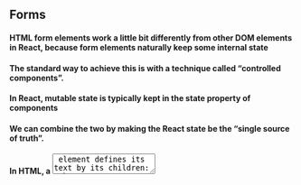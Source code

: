 ## Forms

#### HTML form elements work a little bit differently from other DOM elements in React, because form elements naturally keep some internal state

#### The standard way to achieve this is with a technique called “controlled components”.

#### In React, mutable state is typically kept in the state property of components

#### We can combine the two by making the React state be the “single source of truth”.

#### In HTML, a <textarea> element defines its text by its children:

```
<textarea>
  Hello there, this is some text in a text area
</textarea>
```

#### In React, a <textarea> uses a value attribute instead: 

```
  render() {
    return (
      <form onSubmit={this.handleSubmit}>
        <label>
          Essay:
          <textarea value={this.state.value} onChange={this.handleChange} />
        </label>
        <input type="submit" value="Submit" />
      </form>
    );
  }
```

#### In HTML, <select> creates a drop-down list. For example: 

```
<select>
  <option value="grapefruit">Grapefruit</option>
  <option value="lime">Lime</option>
  <option selected value="coconut">Coconut</option>
  <option value="mango">Mango</option>
</select>
```

 #### React, instead of using this selected attribute, uses a value attribute on the root select tag

 ```
     <select value={this.state.value} onChange={this.handleChange}>
```
###### file it is an uncontrolled component in React.

#### When you need to handle multiple controlled input elements, you can add a name attribute to each elemen

#### Also, since setState() automatically merges a partial state into the current state:

```
var partialState = {};
partialState[name] = value;
this.setState(partialState);
```

###### It can sometimes be tedious to use controlled components, because you need to write an event handler for every way your data can change and pipe all of the input state through a React component